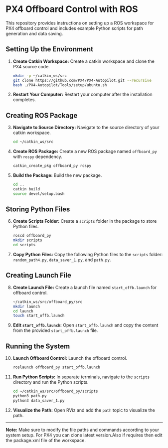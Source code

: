 # PX4 Offboard Control with ROS

This repository provides instructions on setting up a ROS workspace for PX4 offboard control and includes example Python scripts for path generation and data saving.

## Setting Up the Environment

1. **Create Catkin Workspace:** Create a catkin workspace and clone the PX4 source code.

    ```bash
    mkdir -p ~/catkin_ws/src
    git clone https://github.com/PX4/PX4-Autopilot.git --recursive
    bash ./PX4-Autopilot/Tools/setup/ubuntu.sh
    ```

2. **Restart Your Computer:** Restart your computer after the installation completes.

## Creating ROS Package

3. **Navigate to Source Directory:** Navigate to the source directory of your catkin workspace.

    ```bash
    cd ~/catkin_ws/src
    ```

4. **Create ROS Package:** Create a new ROS package named `offboard_py` with `rospy` dependency.

    ```bash
    catkin_create_pkg offboard_py rospy
    ```

5. **Build the Package:** Build the new package.

    ```bash
    cd ..
    catkin build
    source devel/setup.bash
    ```

## Storing Python Files

6. **Create Scripts Folder:** Create a `scripts` folder in the package to store Python files.

    ```bash
    roscd offboard_py
    mkdir scripts
    cd scripts
    ```

7. **Copy Python Files:** Copy the following Python files to the `scripts` folder: `random_path4.py`, `data_saver_1.py`, and `path.py`.

## Creating Launch File

8. **Create Launch File:** Create a launch file named `start_offb.launch` for offboard control.

    ```bash
    ~/catkin_ws/src/offboard_py/src
    mkdir launch
    cd launch
    touch start_offb.launch
    ```

9. **Edit `start_offb.launch`:** Open `start_offb.launch` and copy the content from the provided `start_offb.launch` file.

## Running the System

10. **Launch Offboard Control:** Launch the offboard control.

    ```bash
    roslaunch offboard_py start_offb.launch
    ```

11. **Run Python Scripts:** In separate terminals, navigate to the `scripts` directory and run the Python scripts.

    ```bash
    cd ~/catkin_ws/src/offboard_py/scripts
    python3 path.py
    python3 data_saver_1.py
    ```

12. **Visualize the Path:** Open RViz and add the `path` topic to visualize the path.

---

**Note:** Make sure to modify the file paths and commands according to your system setup. For PX4 you can clone latest version.Also if requires then edit the package.xml file of the workspace.
